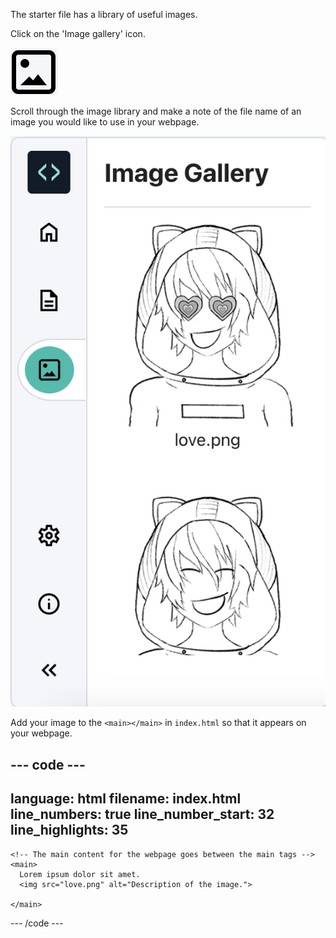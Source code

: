 The starter file has a library of useful images.

Click on the 'Image gallery' icon.

![A square shaped icon with a mountain scene and the sun show in the icon.](images/view-gallery.png)

Scroll through the image library and make a note of the file name of an image you would like to use in your webpage.

![The image library with love.png file shown.](images/editorimage-gallery.png)

Add your image to the `<main></main>` in `index.html` so that it appears on your webpage.

## --- code ---

language: html
filename: index.html
line_numbers: true
line_number_start: 32
line_highlights: 35
--------------------------------------------------------

```
<!-- The main content for the webpage goes between the main tags -->
<main>
  Lorem ipsum dolor sit amet. 
  <img src="love.png" alt="Description of the image.">
   
</main>
```

\--- /code ---
